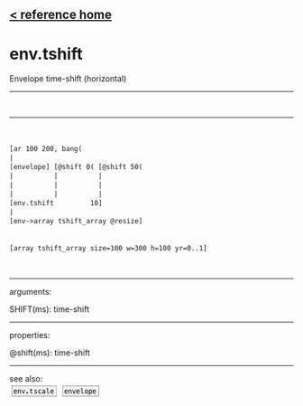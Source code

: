 [< reference home](ceammc_lib.html)
---

# env.tshift


Envelope time-shift (horizontal)

---

<br>


---


```


[ar 100 200, bang(
|
[envelope] [@shift 0( [@shift 50(
|          |          |
|          |          |
|          |          |
[env.tshift         10]
|
[env->array tshift_array @resize]


[array tshift_array size=100 w=300 h=100 yr=0..1]

            
```

---
arguments:

SHIFT(ms): time-shift<br>

---
properties:

@shift(ms): 
            time-shift<br>

---
see also:<br>
[![env.tscale](img/object_env.tscale.png)](env.tscale.html)
[![envelope](img/object_envelope.png)](envelope.html)
